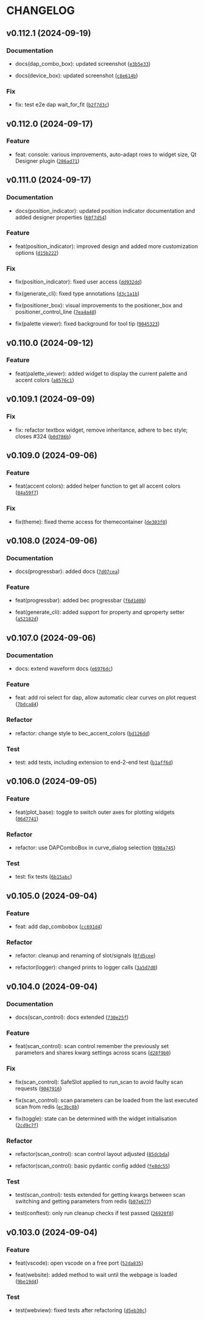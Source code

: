 # CHANGELOG

## v0.112.1 (2024-09-19)

### Documentation

* docs(dap_combo_box): updated screenshot ([`e3b5e33`](https://gitlab.psi.ch/bec/bec_widgets/-/commit/e3b5e338bfaec276979183fb6d79ab41a7ca21e1))

* docs(device_box): updated screenshot ([`c8e614b`](https://gitlab.psi.ch/bec/bec_widgets/-/commit/c8e614b575b48be788a6389a7aa0cfa033d86ab8))

### Fix

* fix: test e2e dap wait_for_fit ([`b2f7d3c`](https://gitlab.psi.ch/bec/bec_widgets/-/commit/b2f7d3c5f3f4bf00cc628f788e2c278ebb5688ae))

## v0.112.0 (2024-09-17)

### Feature

* feat: console: various improvements, auto-adapt rows to widget size, Qt Designer plugin ([`286ad71`](https://gitlab.psi.ch/bec/bec_widgets/-/commit/286ad7196b0b8562d648fb304eab7d759b6a959b))

## v0.111.0 (2024-09-17)

### Documentation

* docs(position_indicator): updated position indicator documentation and added designer properties ([`60f7d54`](https://gitlab.psi.ch/bec/bec_widgets/-/commit/60f7d54e2b4c3129de6c95729b8b4aea1757174f))

### Feature

* feat(position_indicator): improved design and added more customization options ([`d15b222`](https://gitlab.psi.ch/bec/bec_widgets/-/commit/d15b22250fbceb708d89872c0380693e04acb107))

### Fix

* fix(position_indicator): fixed user access ([`dd932dd`](https://gitlab.psi.ch/bec/bec_widgets/-/commit/dd932dd8f3910ab67ec8403124f4e176d048e542))

* fix(generate_cli): fixed type annotations ([`d3c1a1b`](https://gitlab.psi.ch/bec/bec_widgets/-/commit/d3c1a1b2edcba7afea9d369820fa7974ac29c333))

* fix(positioner_box): visual improvements to the positioner_box and positioner_control_line ([`7ea4a48`](https://gitlab.psi.ch/bec/bec_widgets/-/commit/7ea4a482e7cd9499a7268ac887b345cab01632aa))

* fix(palette viewer): fixed background for tool tip ([`9045323`](https://gitlab.psi.ch/bec/bec_widgets/-/commit/9045323049d2a39c36fc8845f3b2883d6933436b))

## v0.110.0 (2024-09-12)

### Feature

* feat(palette_viewer): added widget to display the current palette and accent colors ([`a8576c1`](https://gitlab.psi.ch/bec/bec_widgets/-/commit/a8576c164cad17746ec4fcd5c775fb78f70c055c))

## v0.109.1 (2024-09-09)

### Fix

* fix: refactor textbox widget, remove inheritance, adhere to bec style; closes #324 ([`b0d786b`](https://gitlab.psi.ch/bec/bec_widgets/-/commit/b0d786b991677c0846a0c6ba3f2252d48d94ccaa))

## v0.109.0 (2024-09-06)

### Feature

* feat(accent colors): added helper function to get all accent colors ([`84a59f7`](https://gitlab.psi.ch/bec/bec_widgets/-/commit/84a59f70eed6d8a3c3aeeabc77a5f9ea4e864f61))

### Fix

* fix(theme): fixed theme access for themecontainer ([`de303f0`](https://gitlab.psi.ch/bec/bec_widgets/-/commit/de303f0227fc9d3a74a0410f1e7999ac5132273c))

## v0.108.0 (2024-09-06)

### Documentation

* docs(progressbar): added docs ([`7d07cea`](https://gitlab.psi.ch/bec/bec_widgets/-/commit/7d07cea946f9c884477b01bebfb60b332ff09e0a))

### Feature

* feat(progressbar): added bec progressbar ([`f6d1d0b`](https://gitlab.psi.ch/bec/bec_widgets/-/commit/f6d1d0bbe3ba30a3b7291cd36a1f7f8e6bd5b895))

* feat(generate_cli): added support for property and qproperty setter ([`a52182d`](https://gitlab.psi.ch/bec/bec_widgets/-/commit/a52182dca978833bfc3fad755c596d3a2ef45c42))

## v0.107.0 (2024-09-06)

### Documentation

* docs: extend waveform docs ([`e6976dc`](https://gitlab.psi.ch/bec/bec_widgets/-/commit/e6976dc15105209852090a00a97b7cda723142e9))

### Feature

* feat: add roi select for dap, allow automatic clear curves on plot request ([`7bdca84`](https://gitlab.psi.ch/bec/bec_widgets/-/commit/7bdca8431496fe6562d2c28f5a6af869d1a2e654))

### Refactor

* refactor: change style to bec_accent_colors ([`bd126dd`](https://gitlab.psi.ch/bec/bec_widgets/-/commit/bd126dddbbec3e6c448cce263433d328d577c5c0))

### Test

* test: add tests, including extension to end-2-end test ([`b1aff6d`](https://gitlab.psi.ch/bec/bec_widgets/-/commit/b1aff6d791ff847eb2f628e66ccaa4672fdeea08))

## v0.106.0 (2024-09-05)

### Feature

* feat(plot_base): toggle to switch outer axes for plotting widgets ([`06d7741`](https://gitlab.psi.ch/bec/bec_widgets/-/commit/06d7741622aea8556208cd17cae521c37333f8b6))

### Refactor

* refactor: use DAPComboBox in curve_dialog selection ([`998a745`](https://gitlab.psi.ch/bec/bec_widgets/-/commit/998a7451335b1b35c3e18691d3bab8d882e2d30b))

### Test

* test: fix tests ([`6b15abc`](https://gitlab.psi.ch/bec/bec_widgets/-/commit/6b15abcc73170cb49292741a619a08ee615e6250))

## v0.105.0 (2024-09-04)

### Feature

* feat: add dap_combobox ([`cc691d4`](https://gitlab.psi.ch/bec/bec_widgets/-/commit/cc691d4039bde710e78f362d2f0e712f9e8f196f))

### Refactor

* refactor: cleanup and renaming of slot/signals ([`0fd5cee`](https://gitlab.psi.ch/bec/bec_widgets/-/commit/0fd5cee77611b6645326eaefa68455ea8de26597))

* refactor(logger): changed prints to logger calls ([`3a5d7d0`](https://gitlab.psi.ch/bec/bec_widgets/-/commit/3a5d7d07966ab9b38ba33bda0bed38c30f500c66))

## v0.104.0 (2024-09-04)

### Documentation

* docs(scan_control): docs extended ([`730e25f`](https://gitlab.psi.ch/bec/bec_widgets/-/commit/730e25fd3a8be156603005982bfd2a2c2b16dff1))

### Feature

* feat(scan_control): scan control remember the previously set parameters and shares kwarg settings across scans ([`d28f9b0`](https://gitlab.psi.ch/bec/bec_widgets/-/commit/d28f9b04c45385179353cc247221ec821dcaa29b))

### Fix

* fix(scan_control): SafeSlot applied to run_scan to avoid faulty scan requests ([`9047916`](https://gitlab.psi.ch/bec/bec_widgets/-/commit/90479167fb5cae393c884e71a80fcfdb48a76427))

* fix(scan_control): scan parameters can be loaded from the last executed scan from redis ([`ec3bc8b`](https://gitlab.psi.ch/bec/bec_widgets/-/commit/ec3bc8b5194c680b847d3306c41eef4638ccfcc7))

* fix(toggle): state can be determined with the widget initialisation ([`2cd9c7f`](https://gitlab.psi.ch/bec/bec_widgets/-/commit/2cd9c7f5854f158468e53b5b29ec31b1ff1e00e6))

### Refactor

* refactor(scan_control): scan control layout adjusted ([`85dcbda`](https://gitlab.psi.ch/bec/bec_widgets/-/commit/85dcbdaa88fe77aeea7012bfc16f10c4f873f75e))

* refactor(scan_control): basic pydantic config added ([`fe8dc55`](https://gitlab.psi.ch/bec/bec_widgets/-/commit/fe8dc55eb102c51c34bf9606690914da53b5ac02))

### Test

* test(scan_control): tests extended for getting kwargs between scan switching and getting parameters from redis ([`b07e677`](https://gitlab.psi.ch/bec/bec_widgets/-/commit/b07e67715c9284e9bf36056ba4ba8068f60cbaf3))

* test(conftest): only run cleanup checks if test passed ([`26920f8`](https://gitlab.psi.ch/bec/bec_widgets/-/commit/26920f8482bdb35ece46df37232af50ab9cab463))

## v0.103.0 (2024-09-04)

### Feature

* feat(vscode): open vscode on a free port ([`52da835`](https://gitlab.psi.ch/bec/bec_widgets/-/commit/52da835803f2453096a8b7df23bee5fdf93ae2bb))

* feat(website): added method to wait until the webpage is loaded ([`9be19d4`](https://gitlab.psi.ch/bec/bec_widgets/-/commit/9be19d4abebad08c5fc6bea936dd97475fe8f628))

### Test

* test(webview): fixed tests after refactoring ([`d5eb30c`](https://gitlab.psi.ch/bec/bec_widgets/-/commit/d5eb30cd7df4cb0dc3275dd362768afc211eaf2d))
